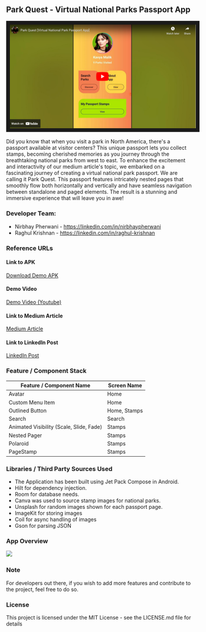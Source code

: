 ## Park Quest - Virtual National Parks Passport App

<a href="http://www.youtube.com/watch?feature=player_embedded&v=2SWVUejbD4E" target="_blank">
<img src="https://github.com/droiddigest/parkquest/blob/master/stamps/youtube_screenshot.png?raw=true" alt="Park Quest Demo Video" border="10" />
</a>

Did you know that when you visit a park in North America, there's a passport available at visitor centers? This unique passport lets you collect stamps, becoming cherished memories as you 
journey through the breathtaking national parks from west to east.
To enhance the excitement and interactivity of our medium article's topic, we embarked on a fascinating journey of creating a virtual national park passport. We are calling it Park Quest. This passport features intricately nested pages that smoothly flow both
horizontally and vertically and have seamless navigation between standalone and paged elements. The result is a stunning and immersive experience that will leave you in awe!

### Developer Team:
* Nirbhay Pherwani - https://linkedin.com/in/nirbhaypherwani
* Raghul Krishnan - https://linkedin.com/in/raghul-krishnan

### Reference URLs

#### Link to APK
<a href="https://github.com/droiddigest/parkquest/raw/master/app/release/Park%20Quest.apk">Download Demo APK</a>

#### Demo Video
<a href="https://www.youtube.com/watch?v=2SWVUejbD4E">Demo Video (Youtube)</a>

#### Link to Medium Article
<a href="">Medium Article</a>

#### Link to LinkedIn Post
<a href="">LinkedIn Post</a>

### Feature / Component Stack
| Feature / Component Name | Screen Name |
| --- | --- |
| Avatar  | Home |
| Custom Menu Item | Home |
| Outlined Button | Home, Stamps |
| Search | Search |
| Animated Visibility (Scale, Slide, Fade) | Stamps |
| Nested Pager | Stamps |
| Polaroid | Stamps |
| PageStamp | Stamps |

### Libraries / Third Party Sources Used
* The Application has been built using Jet Pack Compose in Android.
* Hilt for dependency injection.
* Room for database needs. 
* Canva was used to source stamp images for national parks.
* Unsplash for random images shown for each passport page.
* ImageKit for storing images
* Coil for async handling of images
* Gson for parsing JSON

### App Overview

<img src="https://cdn-images-1.medium.com/max/1600/1*SekuYjDdxy9rPHtgUWe4ZA.png"/>

### Note
For developers out there, if you wish to add more features and contribute to the project, feel free to do so. 

### License
This project is licensed under the MIT License - see the LICENSE.md file for details
